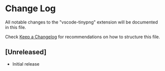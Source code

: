 # Change Log

All notable changes to the "vscode-tinypng" extension will be documented in this file.

Check [Keep a Changelog](http://keepachangelog.com/) for recommendations on how to structure this file.

## [Unreleased]

- Initial release